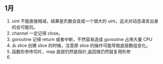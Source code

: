 
## 1月

   1. uint 不能直接相减，结果是负数会变成一个很大的 uint，这点对动态语言出身的会可能坑。
   2. channel 一定记得 close。
   3. goroutine 记得 return 或者中断，不然容易造成 goroutine 占用大量 CPU
   4. 从 slice 创建 slice 的时候，注意原 slice 的操作可能导致底层数组变化。
   5. 函数形参传切片，map 底层仍然是指针,返回值仍然就复用形参
   6. 
   
   

